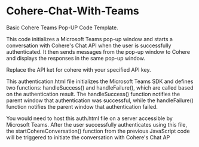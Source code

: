 # Cohere-Chat-With-Teams
Basic Cohere Teams Pop-UP Code Template.

This code initializes a Microsoft Teams pop-up window and starts a conversation with Cohere's Chat API when the user is successfully authenticated. It then sends messages from the pop-up window to Cohere and displays the responses in the same pop-up window.

Replace the API ket for cohere with your specified API key.

This authentication.html file initializes the Microsoft Teams SDK and defines two functions: handleSuccess() and handleFailure(), which are called based on the authentication result. The handleSuccess() function notifies the parent window that authentication was successful, while the handleFailure() function notifies the parent window that authentication failed.

You would need to host this auth.html file on a server accessible by Microsoft Teams. After the user successfully authenticates using this file, the startCohereConversation() function from the previous JavaScript code will be triggered to initiate the conversation with Cohere's Chat AP
